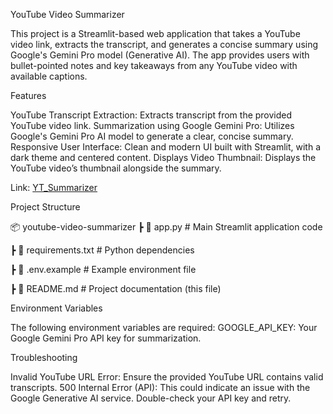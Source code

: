 YouTube Video Summarizer

This project is a Streamlit-based web application that takes a YouTube video link, extracts the transcript, and generates a concise summary using Google's Gemini Pro model (Generative AI). The app provides users with bullet-pointed notes and key takeaways from any YouTube video with available captions.

Features

YouTube Transcript Extraction: Extracts transcript from the provided YouTube video link.
Summarization using Google Gemini Pro: Utilizes Google's Gemini Pro AI model to generate a clear, concise summary.
Responsive User Interface: Clean and modern UI built with Streamlit, with a dark theme and centered content.
Displays Video Thumbnail: Displays the YouTube video’s thumbnail alongside the summary.


Link: [YT_Summarizer](http://localhost:8501/)

Project Structure

📦 youtube-video-summarizer
 ┣ 📜 app.py              # Main Streamlit application code
 
 ┣ 📜 requirements.txt    # Python dependencies
 
 ┣ 📜 .env.example        # Example environment file
 
 ┣ 📜 README.md           # Project documentation (this file)
 
Environment Variables

The following environment variables are required:
GOOGLE_API_KEY: Your Google Gemini Pro API key for summarization.

Troubleshooting

Invalid YouTube URL Error: Ensure the provided YouTube URL contains valid transcripts.
500 Internal Error (API): This could indicate an issue with the Google Generative AI service. Double-check your API key and retry.

